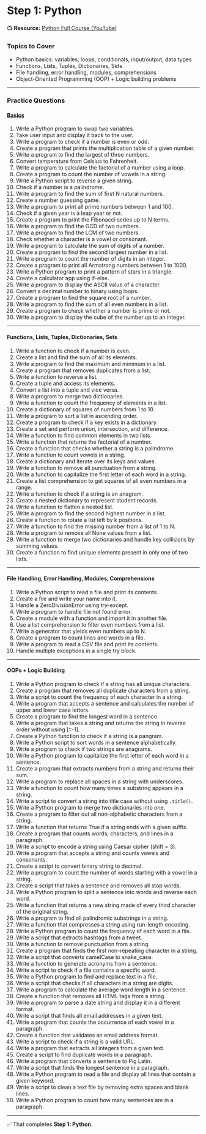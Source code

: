 # **Step 1: Python**

📺 **Resource:** [Python Full Course (YouTube)](https://www.youtube.com/watch?v=_aWbUudZ5Yo)

### Topics to Cover

* Python basics: variables, loops, conditionals, input/output, data types
* Functions, Lists, Tuples, Dictionaries, Sets
* File handling, error handling, modules, comprehensions
* Object-Oriented Programming (OOP) + Logic building problems

---

### **Practice Questions**

#### [Basics](https://github.com/SonaniAkshit/Data-Science-Journey/blob/main/01Python/01Python_Basics_Practice.ipynb)


1. Write a Python program to swap two variables.
2. Take user input and display it back to the user.
3. Write a program to check if a number is even or odd.
4. Create a program that prints the multiplication table of a given number.
5. Write a program to find the largest of three numbers.
6. Convert temperature from Celsius to Fahrenheit.
7. Write a program to calculate the factorial of a number using a loop.
8. Create a program to count the number of vowels in a string.
9. Write a Python script to reverse a given string.
10. Check if a number is a palindrome.
11. Write a program to find the sum of first N natural numbers.
12. Create a number guessing game.
13. Write a program to print all prime numbers between 1 and 100.
14. Check if a given year is a leap year or not.
15. Create a program to print the Fibonacci series up to N terms.
16. Write a program to find the GCD of two numbers.
17. Write a program to find the LCM of two numbers.
18. Check whether a character is a vowel or consonant.
19. Write a program to calculate the sum of digits of a number.
20. Create a program to find the second largest number in a list.
21. Write a program to count the number of digits in an integer.
22. Create a program to print all Armstrong numbers between 1 to 1000.
23. Write a Python program to print a pattern of stars in a triangle.
24. Create a calculator app using if-else.
25. Write a program to display the ASCII value of a character.
26. Convert a decimal number to binary using loops.
27. Create a program to find the square root of a number.
28. Write a program to find the sum of all even numbers in a list.
29. Create a program to check whether a number is prime or not.
30. Write a program to display the cube of the number up to an integer.

---

#### Functions, Lists, Tuples, Dictionaries, Sets

1. Write a function to check if a number is even.
2. Create a list and find the sum of all its elements.
3. Write a program to find the maximum and minimum in a list.
4. Create a program that removes duplicates from a list.
5. Write a function to reverse a list.
6. Create a tuple and access its elements.
7. Convert a list into a tuple and vice versa.
8. Write a program to merge two dictionaries.
9. Write a function to count the frequency of elements in a list.
10. Create a dictionary of squares of numbers from 1 to 10.
11. Write a program to sort a list in ascending order.
12. Create a program to check if a key exists in a dictionary.
13. Create a set and perform union, intersection, and difference.
14. Write a function to find common elements in two lists.
15. Write a function that returns the factorial of a number.
16. Create a function that checks whether a string is a palindrome.
17. Write a function to count vowels in a string.
18. Create a dictionary and iterate over its keys and values.
19. Write a function to remove all punctuation from a string.
20. Write a function to capitalize the first letter of each word in a string.
21. Create a list comprehension to get squares of all even numbers in a range.
22. Write a function to check if a string is an anagram.
23. Create a nested dictionary to represent student records.
24. Write a function to flatten a nested list.
25. Write a program to find the second highest number in a list.
26. Create a function to rotate a list left by k positions.
27. Write a function to find the missing number from a list of 1 to N.
28. Write a program to remove all None values from a list.
29. Write a function to merge two dictionaries and handle key collisions by summing values.
30. Create a function to find unique elements present in only one of two lists.

---

#### File Handling, Error Handling, Modules, Comprehensions

1. Write a Python script to read a file and print its contents.
2. Create a file and write your name into it.
3. Handle a ZeroDivisionError using try-except.
4. Write a program to handle file not found error.
5. Create a module with a function and import it in another file.
6. Use a list comprehension to filter even numbers from a list.
7. Write a generator that yields even numbers up to N.
8. Create a program to count lines and words in a file.
9. Write a program to read a CSV file and print its contents.
10. Handle multiple exceptions in a single try block.

---

#### OOPs + Logic Building

1. Write a Python program to check if a string has all unique characters.
2. Create a program that removes all duplicate characters from a string.
3. Write a script to count the frequency of each character in a string.
4. Write a program that accepts a sentence and calculates the number of upper and lower case letters.
5. Create a program to find the longest word in a sentence.
6. Write a program that takes a string and returns the string in reverse order without using \[::-1].
7. Create a Python function to check if a string is a pangram.
8. Write a Python script to sort words in a sentence alphabetically.
9. Write a program to check if two strings are anagrams.
10. Write a Python program to capitalize the first letter of each word in a sentence.
11. Create a program that extracts numbers from a string and returns their sum.
12. Write a program to replace all spaces in a string with underscores.
13. Write a function to count how many times a substring appears in a string.
14. Write a script to convert a string into title case without using `.title()`.
15. Write a Python program to merge two dictionaries into one.
16. Create a program to filter out all non-alphabetic characters from a string.
17. Write a function that returns True if a string ends with a given suffix.
18. Create a program that counts words, characters, and lines in a paragraph.
19. Write a script to encode a string using Caesar cipher (shift = 3).
20. Write a program that accepts a string and counts vowels and consonants.
21. Create a script to convert binary string to decimal.
22. Write a program to count the number of words starting with a vowel in a string.
23. Create a script that takes a sentence and removes all stop words.
24. Write a Python program to split a sentence into words and reverse each word.
25. Write a function that returns a new string made of every third character of the original string.
26. Write a program to find all palindromic substrings in a string.
27. Write a function that compresses a string using run-length encoding.
28. Write a Python program to count the frequency of each word in a file.
29. Write a script that extracts hashtags from a tweet.
30. Write a function to remove punctuation from a string.
31. Create a program that finds the first non-repeating character in a string.
32. Write a script that converts camelCase to snake\_case.
33. Write a function to generate acronyms from a sentence.
34. Write a script to check if a file contains a specific word.
35. Write a Python program to find and replace text in a file.
36. Write a script that checks if all characters in a string are digits.
37. Write a program to calculate the average word length in a sentence.
38. Create a function that removes all HTML tags from a string.
39. Write a program to parse a date string and display it in a different format.
40. Write a script that finds all email addresses in a given text.
41. Write a program that counts the occurrence of each vowel in a paragraph.
42. Create a function that validates an email address format.
43. Write a script to check if a string is a valid URL.
44. Write a program that extracts all integers from a given text.
45. Create a script to find duplicate words in a paragraph.
46. Write a program that converts a sentence to Pig Latin.
47. Write a script that finds the longest sentence in a paragraph.
48. Write a Python program to read a file and display all lines that contain a given keyword.
49. Write a script to clean a text file by removing extra spaces and blank lines.
50. Write a Python program to count how many sentences are in a paragraph.

---

✅ That completes **Step 1: Python**.
